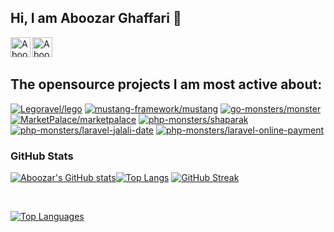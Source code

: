 ## Hi, I am Aboozar Ghaffari 👋

 

<a href="[https://www.linkedin.com/in/mohammadalavi](https://www.linkedin.com/in/aboozarghaffari/)">
  <img align="left" alt="Aboozar's LinkedIn" width="32px" src="https://cdn1.iconfinder.com/data/icons/logotypes/32/linkedin-512.png" />
</a>
<a href="mailto:aboozar.ghf@gmail.com">
  <img align="left" alt="Aboozar's Email" width="32px" src="https://upload.wikimedia.org/wikipedia/commons/4/4e/Gmail_Icon.png" />
</a>
<br/><br/>

## The opensource projects I am most active about:

[![Legoravel/lego](https://github-readme-stats.vercel.app/api/pin/?username=Legoravel&repo=lego&theme=dracula)](https://github.com/Legoravel/lego)
[![mustang-framework/mustang](https://github-readme-stats.vercel.app/api/pin/?username=mustang-framework&repo=mustang&theme=dracula)](https://github.com/mustang-framework/mustang)
[![go-monsters/monster](https://github-readme-stats.vercel.app/api/pin/?username=go-monsters&repo=monster&theme=dracula)](https://github.com/go-monsters/monster)
[![MarketPalace/marketpalace](https://github-readme-stats.vercel.app/api/pin/?username=marketpalace&repo=marketpalace&theme=dracula)](https://github.com/MarketPalace/marketpalace)
[![php-monsters/shaparak](https://github-readme-stats.vercel.app/api/pin/?username=php-monsters&repo=shaparak&theme=dracula)](https://github.com/php-monsters/shaparak)
[![php-monsters/laravel-jalali-date](https://github-readme-stats.vercel.app/api/pin/?username=php-monsters&repo=laravel-jalali-date&theme=dracula)](https://github.com/php-monsters/laravel-jalali-date)
[![php-monsters/laravel-online-payment](https://github-readme-stats.vercel.app/api/pin/?username=php-monsters&repo=laravel-online-payment&theme=dracula)](https://github.com/php-monsters/laravel-online-payment)

### GitHub Stats

[![Aboozar's GitHub stats](https://github-readme-stats.vercel.app/api?username=samuraee&show_icons=true&theme=dracula&hide_title=true)](https://github.com/anuraghazra/github-readme-stats)[![Top Langs](https://github-readme-stats.vercel.app/api/top-langs/?username=samuraee&layout=compact&theme=dracula)](https://github.com/anuraghazra/github-readme-stats)
[![GitHub Streak](https://github-readme-streak-stats.herokuapp.com/?user=samuraee&layout=compact&theme=dracula)](https://git.io/streak-stats)

<br>

<a href="https://github.com/samuraee" align="left"><img src="https://github-readme-stats.vercel.app/api/top-langs/?username=samuraee&langs_count=10&title_color=6e6e6e&text_color=ffffff&icon_color=10b981&bg_color=1c1917&hide_border=true&locale=en&custom_title=Top%20%Languages&hide=html" alt="Top Languages" /></a>
